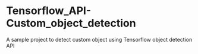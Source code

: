 # Tensorflow_API-Custom_object_detection
A sample project to detect custom object using Tensorflow object detection API
